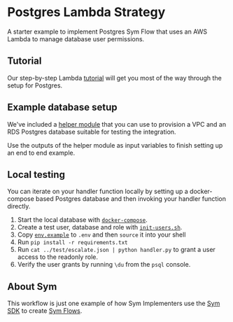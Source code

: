 # Postgres Lambda Strategy

A starter example to implement Postgres Sym Flow that uses an AWS Lambda to manage database user permissions.

## Tutorial

Our step-by-step Lambda [tutorial](https://docs.symops.com/docs/aws-lambda) will get you most of the way through the setup for Postgres.

## Example database setup

We've included a [helper module](helper) that you can use to provision a VPC and an RDS Postgres database suitable for testing the integration.

Use the outputs of the helper module as input variables to finish setting up an end to end example.

## Local testing

You can iterate on your handler function locally by setting up a docker-compose based Postgres database and then invoking your handler function directly.

1. Start the local database with [`docker-compose`](src/test/docker-compose.yaml).
2. Create a test user, database and role with [`init-users.sh`](src/test/init-users.sh).
3. Copy [`env.example`](src/test/env.example) to `.env` and then `source` it into your shell
4. Run `pip install -r requirements.txt`
5. Run `cat ../test/escalate.json | python handler.py` to grant a user access to the readonly role.
6. Verify the user grants by running `\du` from the `psql` console.

## About Sym

This workflow is just one example of how Sym Implementers use the [Sym SDK](https://docs.symops.com/docs) to create [Sym Flows](https://docs.symops.com/docs/sym-access-flows).
